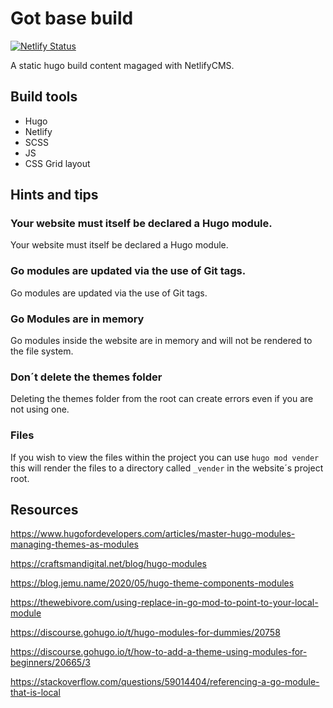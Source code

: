 # Got base build

[![Netlify Status](https://api.netlify.com/api/v1/badges/03d4d767-8a36-4443-9a99-e6d88fc32863/deploy-status)](https://app.netlify.com/sites/luminous/deploys)

A static hugo build content magaged with NetlifyCMS.

## Build tools

* Hugo 
* Netlify
* SCSS
* JS
* CSS Grid layout

## Hints and tips
### Your website must itself be declared a Hugo module.
Your website must itself be declared a Hugo module.

### Go modules are updated via the use of Git tags.
Go modules are updated via the use of Git tags.

### Go Modules are in memory

Go modules inside the website are in memory and will not be rendered to the file system.

### Don´t delete the themes folder

Deleting the themes folder from the root can create errors even if you are not using one.
### Files

If you wish to view the files within the project you can use `hugo mod vender` this will render the files to a directory called `_vender` in the website´s project root.

## Resources

https://www.hugofordevelopers.com/articles/master-hugo-modules-managing-themes-as-modules

https://craftsmandigital.net/blog/hugo-modules

https://blog.jemu.name/2020/05/hugo-theme-components-modules

https://thewebivore.com/using-replace-in-go-mod-to-point-to-your-local-module

https://discourse.gohugo.io/t/hugo-modules-for-dummies/20758

https://discourse.gohugo.io/t/how-to-add-a-theme-using-modules-for-beginners/20665/3

https://stackoverflow.com/questions/59014404/referencing-a-go-module-that-is-local